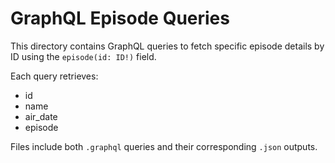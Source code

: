 # GraphQL Episode Queries

This directory contains GraphQL queries to fetch specific episode details by ID using the `episode(id: ID!)` field.

Each query retrieves:

- id
- name
- air_date
- episode

Files include both `.graphql` queries and their corresponding `.json` outputs.
